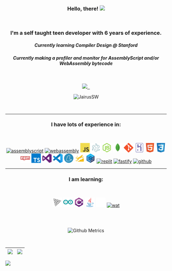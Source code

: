 <h3 align="center">Hello, there! <img src="https://media.giphy.com/media/hvRJCLFzcasrR4ia7z/giphy.gif" width="28"></h3>

<br>
<h3 align="center">I'm a self taught teen developer with 6 years of experience.</h3>
<h5 align="center">Currently learning Compiler Design @ Stanford</h5>
<h5 align="center">Currently making a profiler and monitor for AssemblyScript and/or WebAssembly bytecode</h5>
<br>

<p align="center">
 <a target="_blank" href=https://github.com/JairusSW>
  <img src=https://img.shields.io/github/followers/JairusSW?label=follow%20me&style=social />
  &nbsp;
</a>

<br>
<p align="center"><p align="center"> <img src="https://komarev.com/ghpvc/?username=JairusSW" alt="JairusSW"/> </p>  </p>
<br>

</p>

<hr>
<h3 align="center">I have lots of experience in:</h3>
<br>

<p align="center">
<a href=https://assemblyscript.org/><img src=https://avatars.githubusercontent.com/u/28916798?s=200&v=4 alt=assemblyscript title=AssemblyScript width="30" height="30"/></a>
<a href=https://webassembly.org/><img src=https://raw.githubusercontent.com/wasmerio/vscode-wasm/008e8f5a33c4dc1444d062bdfc124813f6acbaf4/images/vscode-wasm-logo.svg alt=webassembly title=WebAssembly/WAT width="30" height="30"/></a>
<a href=https://javascript.com/><img src=https://raw.githubusercontent.com/devicons/devicon/master/icons/javascript/javascript-original.svg alt=javascript title=JavaScript width="30" height="30"/></a>
<a href=https://electronjs.org/><img src=https://github.com/devicons/devicon/blob/master/icons/electron/electron-original.svg alt=electron title=Electron width="30" height="30"/></a>
<a href=https://nodejs.dev/><img src=https://raw.githubusercontent.com/devicons/devicon/master/icons/nodejs/nodejs-original.svg alt=nodejs title=NodeJS width="30" height="30"/></a>
<a href=https://mogodb.com/><img src=https://raw.githubusercontent.com/devicons/devicon/master/icons/mongodb/mongodb-original.svg alt=mongodb title=MongoDB width="30" height="30"/></a>
<a href=https://github.com/><img src=https://raw.githubusercontent.com/devicons/devicon/master/icons/git/git-original.svg alt=git title="GitHub CLI" width="30" height="30"/></a>
<a href=https://heroku.com/><img src=https://github.com/devicons/devicon/blob/master/icons/heroku/heroku-original.svg alt=heroku title=Heroku width="30" height="30"/></a>
<a href=https://html5.org/><img src=https://github.com/devicons/devicon/blob/master/icons/html5/html5-original.svg alt=html5 title=HTML5 width="30" height="30"/></a>
<img src=https://github.com/devicons/devicon/blob/master/icons/css3/css3-original.svg alt=css3 title=CSS3 width="30" height="30"/>
<a href=https://npmjs.org/><img src=https://github.com/devicons/devicon/blob/master/icons/npm/npm-original-wordmark.svg alt=npm title=NPM width="30" height="30"/></a>
<a href=https://typescriptlang.org/><img src=https://github.com/devicons/devicon/blob/master/icons/typescript/typescript-original.svg alt=typescript title=TypeScript width="30" height="30"/></a>
<a href=https://visualstudio.microsoft.com/><img src=https://github.com/devicons/devicon/blob/master/icons/visualstudio/visualstudio-plain.svg alt=visualstudio title="Visual Studio" width="30" height="30"/></a>
<a href=https://visualstudio.microsoft.com/><img src=https://github.com/devicons/devicon/blob/master/icons/vscode/vscode-original.svg alt=vscode title="Visual Studio Code" width="30" height="30"/></a>
<a href=https://yarnpkg.org/><img src=https://github.com/devicons/devicon/blob/master/icons/yarn/yarn-original.svg alt=yarn title=Yarn width="30" height="30"/></a>
<a href=https://rocksdb.org/><img src=https://github.com/devicons/devicon/blob/master/icons/rocksdb/rocksdb-plain.svg alt=rocksdb title=RocksDB width="30" height="30"/></a>
<a href=https://sequelize.org/><img src=https://github.com/devicons/devicon/blob/master/icons/sequelize/sequelize-original.svg alt=sequelize title="Sequelize ORM" width="30" height="30"/></a>
<a href=https://replit.com/><img src=https://avatars.githubusercontent.com/u/983194?s=200&v=4 alt=replit title=Repl.it width="30" height="30"/></a>
<a href=https://fastify.io/><img src=https://avatars.githubusercontent.com/u/24939410?s=200&v=4 alt=fastify title=Fastify width="30" height="30"/></a>
<a href=https://github.com/><img src=https://avatars.githubusercontent.com/u/9919?s=200&v=4 alt=github title=GitHub width="30" height="30"/></a>
</p>

<hr>
<h3 align="center">I am learning:</h3>
<br>

<p align="center">
<a href=https://threejs.org/><img src=https://github.com/devicons/devicon/blob/master/icons/threejs/threejs-original.svg alt=threejs title=Three.js width="30" height="30"/></a>
<a href=https://arduino.cc/><img src=https://github.com/devicons/devicon/blob/master/icons/arduino/arduino-original.svg alt=arduino title=Arduino width="30" height="30"/></a>
<a href=https://dotnet.microsoft.com/languages/csharp><img src=https://github.com/devicons/devicon/blob/master/icons/csharp/csharp-original.svg alt=csharp title=C# width="30" height="30"/></a>
<a href=https://java.org/><img src=https://github.com/devicons/devicon/blob/master/icons/java/java-original.svg alt=java title=Java width="30" height="30"/></a>
<a href=https://rust-lang.org/><img src=https://raw.githubusercontent.com/JairusSW/JairusSW/main/img/rust.svg alt=rust title=Rust width="30" height="30"/></a>
<a href=https://webassembly.org/><img src=https://raw.githubusercontent.com/wasmerio/vscode-wasm/008e8f5a33c4dc1444d062bdfc124813f6acbaf4/images/vscode-wasm-logo.svg alt=wat title=WebAssembly width="30" height="30"/></a>
</p>

<br><br>

<p align="center">

<img width="500" src="https://metrics.lecoq.io/JairusSW?template=classic&isocalendar=1&languages=1&lines=1&notable=1&repositories=1&repositories=100&repositories.batch=100&repositories.forks=false&repositories.affiliations=owner&isocalendar.duration=half-year&languages.limit=8&languages.sections=most-used&languages.colors=github&languages.threshold=0%25&languages.indepth=false&languages.categories=markup%2C%20programming&languages.recent.categories=markup%2C%20programming&languages.recent.load=300&languages.recent.days=14&notable.repositories=false&repositories.featured=JairusSW%2FAir5%2C%20JairusSW%2Fas-json%2C%20JairusSW%2FGameBeam%2C%20JairusSW%2FMultiServer%2C%20JairusSW%2Fkati&config.timezone=America%2FLos_Angeles" alt="Github Metrics">
<br>

</p>

<br>

|![](https://github-readme-stats.vercel.app/api?username=JairusSW&&show_icons=true&title_color=ffffff&icon_color=bb2acf&text_color=daf7dc&bg_color=151515)|![](https://github-readme-stats.vercel.app/api/top-langs/?username=JairusSW&layout=compact&theme=tokyonight&langs_count=10)|
|-|-|

![](https://activity-graph.herokuapp.com/graph?username=JairusSW&theme=redical)

